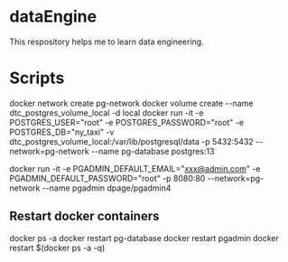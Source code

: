 # dataEngine

This respository helps me to learn data engineering.

# Scripts
docker network create pg-network
docker volume create --name dtc_postgres_volume_local -d local
docker run -it -e POSTGRES_USER="root" -e POSTGRES_PASSWORD="root" -e POSTGRES_DB="ny_taxi" -v dtc_postgres_volume_local:/var/lib/postgresql/data -p 5432:5432 --network=pg-network --name pg-database postgres:13

docker run -it -e PGADMIN_DEFAULT_EMAIL="xxx@admin.com" -e PGADMIN_DEFAULT_PASSWORD="root" -p 8080:80 --network=pg-network --name pgadmin dpage/pgadmin4

## Restart docker containers
docker ps -a
docker restart pg-database
docker restart pgadmin
docker restart $(docker ps -a -q)